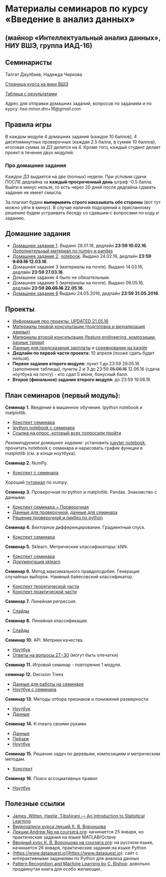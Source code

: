 # Материалы семинаров по курсу «Введение в анализ данных»
## (майнор «Интеллектуальный анализ данных», НИУ ВШЭ, группа ИАД-16)

## Семинаристы
Талгат Даулбаев, Надежда Чиркова

[Страница курса на вики ВШЭ](http://wiki.cs.hse.ru/%D0%9C%D0%B0%D0%B9%D0%BD%D0%BE%D1%80_%D0%98%D0%BD%D1%82%D0%B5%D0%BB%D0%BB%D0%B5%D0%BA%D1%82%D1%83%D0%B0%D0%BB%D1%8C%D0%BD%D1%8B%D0%B9_%D0%B0%D0%BD%D0%B0%D0%BB%D0%B8%D0%B7_%D0%B4%D0%B0%D0%BD%D0%BD%D1%8B%D1%85/%D0%92%D0%B2%D0%B5%D0%B4%D0%B5%D0%BD%D0%B8%D0%B5_%D0%B2_%D0%B0%D0%BD%D0%B0%D0%BB%D0%B8%D0%B7_%D0%B4%D0%B0%D0%BD%D0%BD%D1%8B%D1%85)

[Таблица с результатами](https://docs.google.com/spreadsheets/d/1jZL_-ELf0Ogj2XHa6VVbkg8vrInycv2-Z9UR5keLDfM/edit#gid=608545491)

Адрес для отправки домашних заданий, вопросов по заданиям и по курсу: _hse.minor.dm+16@gmail.com_

## Правила игры
В каждом модуле 4 домашних задания (каждое 10 баллов), 4 десятиминутных проверочных (каждая 2.5 балла, в сумме 10 баллов), 
итоговая сумма за ДЗ делится на 4. 
Кроме того, каждый студент делает проект в течение двух модулей.

### Про домашние задания
Каждое ДЗ выдается на две (полных) недели.
При условии сдачи ПОСЛЕ дедлайна за __каждый просроченный день__ штраф -0.5 балла. Выйти в минус нельзя, то есть через 20 дней после дедлайна сдавать задание не имеет смысла.

За плагиат будем __~~выпарывать~~ строго наказывать обе стороны__ (вот тут  можно уйти в минус). В случае наличия подозрений к присланному решению будем устраивать беседу со сдавшим с вопросами по коду и заданию.

## Домашние задания
* [Домашнее задание 1](https://github.com/nadiinchi/HSE_minor_DataAnalysis_seminars_iad16/blob/master/materials/HomeWork1_.ipynb). Выдано 28.01.16, дедлайн __23:59 10.02.16__. [Дополнительный материал по numpy и pandas](https://github.com/nadiinchi/HSE_minor_DataAnalysis_seminars_iad16/blob/master/materials/additions_np_pd.ipynb)
* [Домашнее задание 2](https://github.com/nadiinchi/HSE_minor_DataAnalysis_seminars_iad16/blob/master/materials/HW2.pdf), [notebook](https://github.com/nadiinchi/HSE_minor_DataAnalysis_seminars_iad16/blob/master/materials/HW2_notebook.ipynb). Выдано 24.02.16, дедлайн __23:59 ~~9.03.16~~ 12.03.16__.
* Домашнее задание 3 (материалы на почте). Выдано 14.03.16, дедлайн __23:59 27.03.16__.
* Домашнее задание 4 было не обязательным.
* Домашнее задание 5 (материалы на почте). Выдано 06.05.16, дедлайн __23:59 ~~20.05.16~~ 22.05.16__.
* [Домашнее задание 6](https://github.com/nadiinchi/HSE_minor_DataAnalysis_seminars_iad16/blob/master/materials/HW6.ipynb) Выдано 24.05.2016, дедлайн __23:59 31.05.2016__.

## Проекты
* [Информация про проекты: UPDATED 21.05.16](https://github.com/nadiinchi/HSE_minor_DataAnalysis_seminars_iad16/blob/master/materials/Projects_info.md)
* [Материалы первой консультации (подготовка и визуализация данных)](https://github.com/nadiinchi/HSE_minor_DataAnalysis_seminars_iad16/blob/master/materials/projects_cons1.ipynb)
* [Материалы второй консультации (feature endineering, композиции, разные трюки)](https://github.com/nadiinchi/HSE_minor_DataAnalysis_seminars_iad16/blob/master/materials/projects2.pdf)
* [Данные для предсказания зарплаты](https://github.com/nadiinchi/HSE_minor_DataAnalysis_seminars_iad16/blob/master/materials/salary_project.md) и [соревнование на kaggle](https://inclass.kaggle.com/c/hse-iad16-project)
* __Дедлайн по первой части проекта:__ 10 апреля (позже сдать будет нельзя).
* __Первое задание второго модуля:__ пункт 1 до 23:59 29.05.16 (заполнение таблицы), пункты 2 и 3 до 23:59 ~~05.06.16~~ 12.06.16 (сдача ноутбука на почту) - кто сдал 5 июня, бонусный балл.
*  __Второе (финальное) задание второго модуля:__ до 23:59 19.06.16

## План семинаров (первый модуль):

__Семинар 1.__ Введение в машинное обучение. Ipython notebook и matplotlib.
* [Конспект семинара](https://github.com/nadiinchi/HSE_minor_DataAnalysis_seminars_iad16/blob/master/materials/seminar1_HSE.ipynb)
* [Ipython notebook с семинара](https://github.com/nadiinchi/HSE_minor_DataAnalysis_seminars_iad16/blob/master/materials/seminar1_intro.ipynb)
* [Ссылка на опрос, который всех попросили пройти](https://goo.gl/forms/EpBjdfWbZU)

_Рекомендуемое домашнее задание:_ установить [jupyter notebook](http://jupyter.org/), прочитать notebook с семинара и нарисовать график функции в matplotlib (см. в конце ноутбука).

__Семинар 2.__ NumPy.
* [Конспект с семинара](https://github.com/nadiinchi/HSE_minor_DataAnalysis_seminars_iad16/blob/master/materials/Sem2_NumPy.ipynb)

Хороший [туториал](http://nbviewer.jupyter.org/github/Atlas7/scipy-tentative-numpy-tutorials/blob/master/tentative-numpy-tutorial.ipynb) по numpy.

__Семинар 3.__ Проверочная по python и matplotlib. Pandas. Знакомство с данными.
* [Конспект семинара + Проверочная](https://github.com/nadiinchi/HSE_minor_DataAnalysis_seminars_iad16/blob/master/materials/Seminar3_pandas.ipynb)
* [Данные для проверочной](https://github.com/nadiinchi/HSE_minor_DataAnalysis_seminars_iad16/blob/master/materials/russian_weather.txt),
[данные для семинара](https://github.com/nadiinchi/HSE_minor_DataAnalysis_seminars_iad16/blob/master/materials/road_data.csv)
* [Решение проверочной и ликбез по python](https://github.com/nadiinchi/HSE_minor_DataAnalysis_seminars_iad16/blob/master/materials/Test1_solution.ipynb)

__Семинар 4.__ Векторное дифференцирование. Градиентный спуск.
* [Конспект семинара](https://github.com/nadiinchi/HSE_minor_DataAnalysis_seminars_iad16/blob/master/materials/sem4_optimization.pdf)

__Семинар 5.__ Sklearn. Метрические классификаторы: kNN. 
* [Конспект семинара](https://github.com/nadiinchi/HSE_minor_DataAnalysis_seminars_iad16/blob/master/materials/seminar5_sklearn_kNN.ipynb)
* [Документация sklearn](http://scikit-learn.org/stable/documentation.html)

__Семинар 6.__ Метод максимального правдоподобия. Генерация случайных выборок. Наивный байесовский классификатор.
* [Конспект теоретической части](https://github.com/nadiinchi/HSE_minor_DataAnalysis_seminars_iad16/blob/master/materials/seminar6_MS_NB.pdf)
* [Конспект практической части](https://github.com/nadiinchi/HSE_minor_DataAnalysis_seminars_iad16/blob/master/materials/seminar6_NB.ipynb)

__Семинар 7.__ Линейная регрессия.
* [Слайды](https://github.com/nadiinchi/HSE_minor_DataAnalysis_seminars_iad16/blob/master/materials/sem7_LinearRegression.pdf)

__Семинар 8.__ Линейная классификация.
* [Слайды](https://github.com/nadiinchi/HSE_minor_DataAnalysis_seminars_iad16/blob/master/materials/sem8.pdf)

__Семинар 10.__ API. Метрики качества.
* [Ноутбук](https://github.com/nadiinchi/HSE_minor_DataAnalysis_seminars_iad16/blob/master/materials/sem10.ipynb)
* [Ответы на вопросы 27−30](https://github.com/nadiinchi/HSE_minor_DataAnalysis_seminars_iad16/blob/master/materials/colloq_metrics.pdf) (могут быть опечатки)

__Семинар 11.__ Игровой семинар - повторение 1 модуля.

__семинар 12.__ Decision Trees
* [Данные для работы на семинаре](https://yadi.sk/d/evOgV8fnr7Ly4)
* [Ноутбук с семинара](https://github.com/nadiinchi/HSE_minor_DataAnalysis_seminars_iad16/blob/master/materials/seminar_b1.ipynb)

__Семинар 13.__ Методы отбора признаков и понижения размерности
* [Ноутбук](https://github.com/nadiinchi/HSE_minor_DataAnalysis_seminars_iad16/blob/master/materials/RF_PCA_sem.ipynb)
* [Данные](https://github.com/nadiinchi/HSE_minor_DataAnalysis_seminars_iad16/blob/master/materials/RF_PCA_train.csv)

__Семинар 14.__ K-means своими руками.
* [Данные](https://github.com/nadiinchi/HSE_minor_DataAnalysis_seminars_iad16/blob/master/materials/sem_b3_coord.csv)
* [Пейзаж](https://github.com/nadiinchi/HSE_minor_DataAnalysis_seminars_iad16/blob/master/materials/sem_b3_nature.jpg)
* [Ноутбук](https://github.com/nadiinchi/HSE_minor_DataAnalysis_seminars_iad16/blob/master/materials/sem_b_3.ipynb)

__Семинар 15.__ Решение задач по деревьям, композициям и метрическим методам.
* [Конспект](https://github.com/nadiinchi/HSE_minor_DataAnalysis_seminars_iad16/blob/master/materials/Seminar_b5.pdf)

__Семинар 16.__ Поиск ассоциативных правил
* [Ноутбук](https://shad.people.yandex.net/notebooks/16/Example/AssocRules/AssocRules_sem.ipynb)


## Полезные ссылки
* [James, Witten, Hastie, Tibshirani — An Introduction to Statistical Learning](http://www-bcf.usc.edu/~gareth/ISL/ISLR%20Sixth%20Printing.pdf)
* [Видеозаписи курса лекций К. В. Воронцова](https://yandexdataschool.ru/edu-process/courses/machine-learning)
* [Лекции Andrew Ng на coursera.org](https://www.coursera.org/learn/machine-learning): начинается 25 января, но практические задания на языке MATLAB/Octave
* [Вводный курс К. В. Воронцова на coursera.org](https://www.coursera.org/learn/introduction-machine-learning): на русском языке, начинается 26 января, практические задания на языке Python
* [https://www.dataquest.io](https://www.dataquest.io): сайт с интерактивными заданиями по Python для анализа данных
* [Pattern Recognition and Machine Learning by C. Bishop](http://www.rmki.kfki.hu/~banmi/elte/Bishop%20-%20Pattern%20Recognition%20and%20Machine%20Learning.pdf): довольно продвинутая книга для особо желающих.
